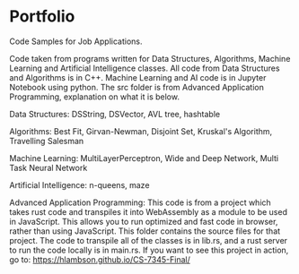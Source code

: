 # Portfolio
Code Samples for Job Applications.


Code taken from programs written for Data Structures, Algorithms, Machine Learning and Artificial Intelligence classes. All code from Data Structures and Algorithms is in C++. Machine Learning and AI code is in Jupyter Notebook using python. The src folder is from Advanced Application Programming, explanation on what it is below.

Data Structures: DSString, DSVector, AVL tree, hashtable

Algorithms: Best Fit, Girvan-Newman, Disjoint Set, Kruskal's Algorithm, Travelling Salesman

Machine Learning: MultiLayerPerceptron, Wide and Deep Network, Multi Task Neural Network 

Artificial Intelligence: n-queens, maze

Advanced Application Programming: This code is from a project which takes rust code and transpiles it into WebAssembly as a module to be used in JavaScript. This allows you to run optimized and fast code in browser, rather than using JavaScript. This folder contains the source files for that project. The code to transpile all of the classes is in lib.rs, and a rust server to run the code locally is in main.rs. If you want to see this project in action, go to: https://hlambson.github.io/CS-7345-Final/
